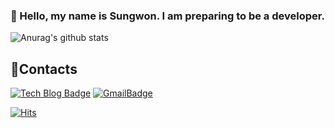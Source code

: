
###  👋 Hello, my name is Sungwon. I am preparing to be a developer.



![Anurag's github stats](https://github-readme-stats.vercel.app/api?username=sungwon-H&theme=default&show_icons=true)


## 📮Contacts
[![Tech Blog Badge](http://img.shields.io/badge/-Tech%20blog-black?style=flat-square&logo=github&link=https://zzsza.github.io/)](https://develop-hsw9058.tistory.com/) [![GmailBadge](https://img.shields.io/badge/Gmail-d14836?style=flat-square&logo=Gmail&logoColor=white&link=mailto:snugyun01@gmail.com)](mailto:hjp9058@gmail.com)



[![Hits](https://hits.seeyoufarm.com/api/count/incr/badge.svg?url=https%3A%2F%2Fgithub.com%2Fsungwon-H%2Fhit-counter&count_bg=%2379C83D&title_bg=%23555555&icon=&icon_color=%23E7E7E7&title=hits&edge_flat=false)](https://hits.seeyoufarm.com)
